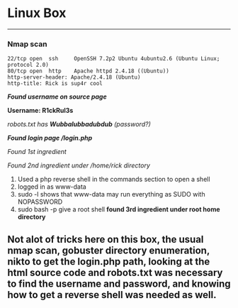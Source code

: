 # Linux Box
---

### Nmap scan

```
22/tcp open  ssh     OpenSSH 7.2p2 Ubuntu 4ubuntu2.6 (Ubuntu Linux; protocol 2.0)
80/tcp open  http    Apache httpd 2.4.18 ((Ubuntu))
http-server-header: Apache/2.4.18 (Ubuntu)
http-title: Rick is sup4r cool
```
***Found username on source page***

**Username: R1ckRul3s**

*robots.txt has __Wubbalubbadubdub__ (password?)*

***Found login page /login.php***

*Found 1st ingredient*

*Found 2nd ingredient under /home/rick directory*

1. Used a php reverse shell in the commands section to open a shell
2. logged in as www-data
3. sudo -l shows that www-data may run everything as SUDO with NOPASSWORD
4. sudo bash -p give a root shell
**found 3rd ingredient under root home directory**

## Not alot of tricks here on this box, the usual nmap scan, gobuster directory enumeration, nikto to get the login.php path, looking at the html source code and robots.txt was necessary to find the username and password, and knowing how to get a reverse shell was needed as well. 
